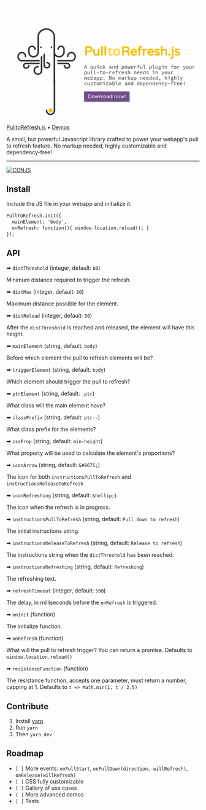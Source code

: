 [![PulltoRefresh.js](img/pulltorefresh.gif)](](http://www.boxfactura.com/pulltorefresh.js/))

[PulltoRefresh.js](http://www.boxfactura.com/pulltorefresh.js/) • [Demos](http://www.boxfactura.com/pulltorefresh.js/demos/basic.html)

A small, but powerful Javascript library crafted to power your webapp's pull to refresh feature. No markup needed, highly customizable and dependency-free!

---
[![CDNJS](https://img.shields.io/cdnjs/v/pulltorefreshjs.svg)](https://cdnjs.com/libraries/pulltorefreshjs)

Install
---

Include the JS file in your webapp and initialize it:

```
PullToRefresh.init({
  mainElement: 'body',
  onRefresh: function(){ window.location.reload(); }
});
```

API
---

➡ `distThreshold` (integer, default: `60`)

Minimum distance required to trigger the refresh.

➡ `distMax` (integer, default: `80`)

Maximum distance possible for the element.

➡ `distReload` (integer, default: `50`)

After the `distThreshold` is reached and released, the element will have this height.

➡ `mainElement` (string, default: `body`)

Before which element the pull to refresh elements will be?

➡ `triggerElement` (string, default: `body`)

Which element should trigger the pull to refresh?

➡ `ptrElement` (string, default: `.ptr`)

What class will the main element have?

➡ `classPrefix` (string, default: `ptr--`)

What class prefix for the elements?

➡ `cssProp` (string, default: `min-height`)

What property will be used to calculate the element's proportions?

➡ `iconArrow` (string, default: `&#8675;`)

The icon for both `instructionsPullToRefresh` and `instructionsReleaseToRefresh`

➡ `iconRefreshing` (string, default: `&hellip;`)

The icon when the refresh is in progress.

➡ `instructionsPullToRefresh` (string, default: `Pull down to refresh`)

The initial instructions string.

➡ `instructionsReleaseToRefresh` (string, default: `Release to refresh`)

The instructions string when the `distThreshold` has been reached.

➡ `instructionsRefreshing` (string, default: `Refreshing`)

The refreshing text.

➡ `refreshTimeout` (integer, default: `500`)

The delay, in milliseconds before the `onRefresh` is triggered.

➡ `onInit` (function)

The initialize function.

➡ `onRefresh` (function)

What will the pull to refresh trigger? You can return a promise. Defaults to `window.location.reload()`

➡ `resistanceFunction` (function)

The resistance function, accepts one parameter, must return a number, capping at 1. Defaults to `t => Math.min(1, t / 2.5)`


Contribute
---

1. Install [yarn](https://yarnpkg.com/)
2. Run `yarn`
3. Then `yarn dev`


Roadmap
---

- `[ ]` More events: `onPullStart`, `onPullDown(direction, willRefresh)`, `onRelease(willRefresh)`
- `[ ]` CSS fully customizable
- `[ ]` Gallery of use cases
- `[ ]` More advanced demos
- `[ ]` Tests
